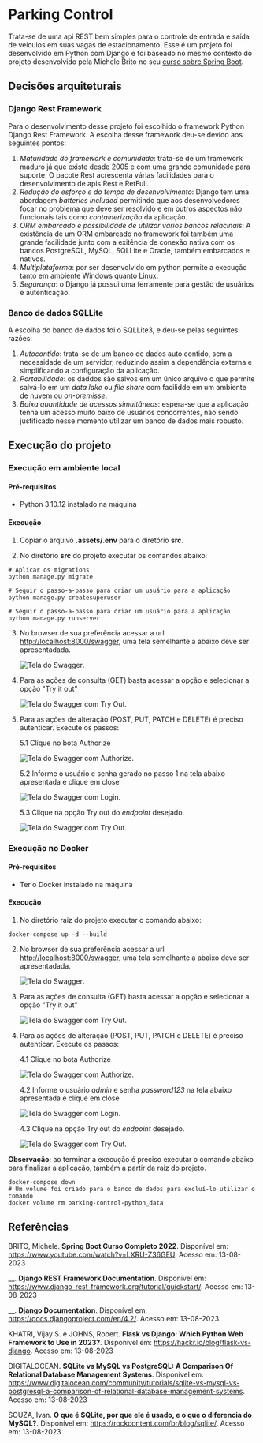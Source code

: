 # Parking Control

Trata-se de uma api REST bem simples para o controle de entrada e saída de veículos em suas vagas de estacionamento. Esse é um projeto foi desenvolvido em Python com Django e foi baseado no mesmo contexto do projeto desenvolvido pela Michele Brito no seu [curso sobre Spring Boot](https://www.youtube.com/watch?v=LXRU-Z36GEU).

## Decisões arquiteturais

### Django Rest Framework

Para o desenvolvimento desse projeto foi escolhido o framework Python Django Rest Framework. A escolha desse framework deu-se devido aos seguintes pontos:

1. *Maturidade do framework e comunidade*: trata-se de um framework maduro já que existe desde 2005 e com uma grande comunidade para suporte. O pacote Rest acrescenta várias facilidades para o desenvolvimento de apis Rest e RetFull.
2. *Redução do esforço e do tempo de desenvolvimento*: Django tem uma abordagem *batteries included* permitindo que aos desenvolvedores focar no problema que deve ser resolvido e em outros aspectos não funcionais tais como *containerização* da aplicação.
3. *ORM embarcado e possíbilidade de utilizar vários bancos relacinais*: A existência de um ORM embarcado no framework foi também uma grande facilidade junto com a exitência de conexão nativa com os bancos PostgreSQL, MySQL, SQLLite e Oracle, também embarcados e nativos.
4. *Multiplataforma*: por ser desenvolvido em python permite a execução tanto em ambiente Windows quanto Linux.
5. *Segurança*: o Django já possui uma ferramente para gestão de usuários e autenticação.

### Banco de dados SQLLite

A escolha do banco de dados foi o SQLLite3, e deu-se pelas seguintes razões:

1. *Autocontido*: trata-se de um banco de dados auto contido, sem a necessidade de um servidor, reduzindo assim a dependência externa e simplificando a configuração da aplicação.
2. *Portabilidade*: os daddos são salvos em um único arquivo o que permite salvá-lo em um *data lake* ou *file share* com facilidde em um ambiente de nuvem ou *on-premisse*.
3. *Baixa quantidade de acessos simultâneos*: espera-se que a aplicação tenha um acesso muito baixo de usuários concorrentes, não sendo justificado nesse momento utilizar um banco de dados mais robusto.


## Execução do projeto

### Execução em ambiente local

#### Pré-requisitos

- Python 3.10.12 instalado na máquina

#### Execução

1. Copiar o arquivo **.assets/.env** para o diretório **src**.

2. No diretório **src** do projeto executar os comandos abaixo:

``` Shell
# Aplicar os migrations
python manage.py migrate

# Seguir o passo-a-passo para criar um usuário para a aplicação
python manage.py createsuperuser

# Seguir o passo-a-passo para criar um usuário para a aplicação
python manage.py runserver
```

3. No browser de sua preferência acessar a url <http://localhost:8000/swagger>, uma tela semelhante a abaixo deve ser apresentadada.

    ![Tela do Swagger](/.assets/swagger.png "Tela do Swagger").

4. Para as ações de consulta (GET) basta acessar a opção e selecionar a opção "Try it out"

    ![Tela do Swagger com Try Out](/.assets/TryOut.png "Tela do Swagger com Try Out").

5. Para as ações de alteração (POST, PUT, PATCH e DELETE) é preciso autenticar. Execute os passos:

    5.1 Clique no bota Authorize

    ![Tela do Swagger com Authorize](/.assets/Auth.png "Tela do Swagger com Authorize").

    5.2 Informe o usuário e senha gerado no passo 1 na tela abaixo apresentada e clique em close

    ![Tela do Swagger com Login](/.assets/swagger-login.png "Tela do Swagger com Login").

    5.3 Clique na opção Try out do *endpoint* desejado.

    ![Tela do Swagger com Try Out](/.assets/TryOut.png "Tela do Swagger com Try Out").

### Execução no Docker

#### Pré-requisitos

- Ter o Docker instalado na máquina

#### Execução

1. No diretório raiz do projeto executar o comando abaixo:

``` Shell
docker-compose up -d --build
```

2. No browser de sua preferência acessar a url <http://localhost:8000/swagger>, uma tela semelhante a abaixo deve ser apresentadada.

    ![Tela do Swagger](/.assets/swagger.png "Tela do Swagger").

3. Para as ações de consulta (GET) basta acessar a opção e selecionar a opção "Try it out"

    ![Tela do Swagger com Try Out](/.assets/TryOut.png "Tela do Swagger com Try Out").

4. Para as ações de alteração (POST, PUT, PATCH e DELETE) é preciso autenticar. Execute os passos:

    4.1 Clique no bota Authorize

    ![Tela do Swagger com Authorize](/.assets/Auth.png "Tela do Swagger com Authorize").

    4.2 Informe o usuário *admin* e senha *password123* na tela abaixo apresentada e clique em close

    ![Tela do Swagger com Login](/.assets/swagger-login.png "Tela do Swagger com Login").

    4.3 Clique na opção Try out do *endpoint* desejado.

    ![Tela do Swagger com Try Out](/.assets/TryOut.png "Tela do Swagger com Try Out").


**Observação**: ao terminar a execução é preciso executar o comando abaixo para finalizar a aplicação, também a partir da raiz do projeto.

``` Shell
docker-compose down
# Um volume foi criado para o banco de dados para excluí-lo utilizar o comando
docker volume rm parking-control-python_data
```



## Referências

BRITO, Michele. **Spring Boot Curso Completo 2022**. Disponível em: <https://www.youtube.com/watch?v=LXRU-Z36GEU>. Acesso em: 13-08-2023

__. **Django REST Framework Documentation**. Disponível em: <https://www.django-rest-framework.org/tutorial/quickstart/>. Acesso em: 13-08-2023

__. **Django Documentation**. Disponível em: <https://docs.djangoproject.com/en/4.2/>. Acesso em: 13-08-2023

KHATRI, Vijay S. e JOHNS, Robert. **Flask vs Django: Which Python Web Framework to Use in 2023?**. Disponível em: <https://hackr.io/blog/flask-vs-django>. Acesso em: 13-08-2023

DIGITALOCEAN. **SQLite vs MySQL vs PostgreSQL: A Comparison Of Relational Database Management Systems**. Disponível em: <https://www.digitalocean.com/community/tutorials/sqlite-vs-mysql-vs-postgresql-a-comparison-of-relational-database-management-systems>. Acesso em: 13-08-2023

 SOUZA, Ivan. **O que é SQLite, por que ele é usado, e o que o diferencia do MySQL?**. Disponível em: <https://rockcontent.com/br/blog/sqlite/>. Acesso em: 13-08-2023